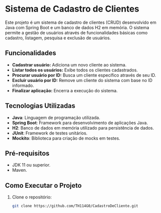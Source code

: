 # Sistema de Cadastro de Clientes

Este projeto é um sistema de cadastro de clientes (CRUD) desenvolvido em Java com Spring Boot e um banco de dados H2 em memória. O sistema permite a gestão de usuários através de funcionalidades básicas como cadastro, listagem, pesquisa e exclusão de usuários.

## Funcionalidades

- **Cadastrar usuário:** Adiciona um novo cliente ao sistema.
- **Listar todos os usuários:** Exibe todos os clientes cadastrados.
- **Procurar usuário por ID:** Busca um cliente específico através de seu ID.
- **Excluir usuário por ID:** Remove um cliente do sistema com base no ID informado.
- **Finalizar aplicação:** Encerra a execução do sistema.

## Tecnologias Utilizadas

- **Java**: Linguagem de programação utilizada.
- **Spring Boot**: Framework para desenvolvimento de aplicações Java.
- **H2**: Banco de dados em memória utilizado para persistência de dados.
- **JUnit**: Framework de testes unitários.
- **Mockito**: Biblioteca para criação de mocks em testes.

## Pré-requisitos

- JDK 11 ou superior.
- Maven.

## Como Executar o Projeto

1. Clone o repositório:
   ```bash
   git clone https://github.com/TH114G0/CadastroDeCliente.git

